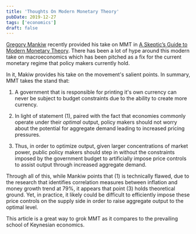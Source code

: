 ```yaml
---
title: 'Thoughts On Modern Monetary Theory'
pubDate: 2019-12-27
tags: ['economics']
draft: false
---
```


[Gregory Mankiw](https://en.wikipedia.org/wiki/Greg_Mankiw) recently provided his take on MMT in [A Skeptic’s Guide to Modern Monetary Theory](https://scholar.harvard.edu/files/mankiw/files/skeptics_guide_to_modern_monetary_theory.pdf). There has been a lot of hype around this modern take on macroeconomics which has been pitched as a fix for the current monetary regime that policy makers currently hold.

In it, Makiw provides his take on the movement's salient points. In summary, MMT takes the stand that:

1. A government that is responsible for printing it's own currency can never be subject to budget constraints due to the ability to create more currency.

2. In light of statement (1), paired with the fact that economies commonly operate under their _optimal_ output, policy makers should not worry about the potential for aggregate demand leading to increased pricing pressures.

3. Thus, in order to optimize output, given larger concentrations of market power, public policy makers should step in without the constraints imposed by the government budget to artificially impose price controls to assist output through increased aggregate demand.

Through all of this, while Mankiw points that (1) is technically flawed, due to the research that identifies correlation measures between inflation and money growth trend at 79%, it appears that point (3) holds theoretical ground. Yet, in practice, it likely could be difficult to efficiently impose these price controls on the supply side in order to raise aggregate output to the optimal level.

This article is a great way to grok MMT as it compares to the prevailing school of Keynesian economics.
